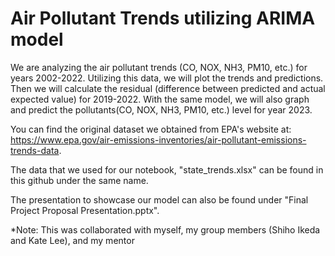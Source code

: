 # Air Pollutant Trends utilizing ARIMA model 
We are analyzing the air pollutant trends (CO, NOX, NH3, PM10, etc.) for years 2002-2022.
Utilizing this data, we will plot the trends and predictions.
Then we will calculate the residual (difference between predicted and actual expected value) for 2019-2022.
With the same model, we will also graph and predict the pollutants(CO, NOX, NH3, PM10, etc.) level for year 2023.

You can find the original dataset we obtained from EPA's website at: https://www.epa.gov/air-emissions-inventories/air-pollutant-emissions-trends-data.


The data that we used for our notebook, "state_trends.xlsx" can be found in this github under the same name.


The presentation to showcase our model can also be found under "Final Project Proposal Presentation.pptx".

*Note: This was collaborated with myself, my group members (Shiho Ikeda and Kate Lee), and my mentor
